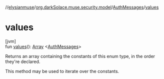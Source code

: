 //[elysianmuse](../../../index.md)/[org.darkSolace.muse.security.model](../index.md)/[AuthMessages](index.md)/[values](values.md)

# values

[jvm]\
fun [values](values.md)(): [Array](https://kotlinlang.org/api/latest/jvm/stdlib/kotlin/-array/index.html)
&lt;[AuthMessages](index.md)&gt;

Returns an array containing the constants of this enum type, in the order they're declared.

This method may be used to iterate over the constants.
